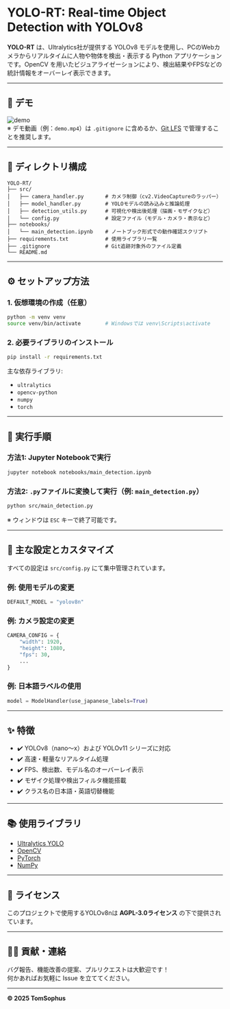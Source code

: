 
# YOLO-RT: Real-time Object Detection with YOLOv8

**YOLO-RT** は、Ultralytics社が提供する YOLOv8 モデルを使用し、PCのWebカメラからリアルタイムに人物や物体を検出・表示する Python アプリケーションです。OpenCV を用いたビジュアライゼーションにより、検出結果やFPSなどの統計情報をオーバーレイ表示できます。

---

## 🎥 デモ

![demo](demo.gif)  
※ デモ動画（例：`demo.mp4`）は `.gitignore` に含めるか、[Git LFS](https://git-lfs.com/) で管理することを推奨します。

---

## 📁 ディレクトリ構成

```
YOLO-RT/
├── src/
│   ├── camera_handler.py       # カメラ制御（cv2.VideoCaptureのラッパー）
│   ├── model_handler.py        # YOLOモデルの読み込みと推論処理
│   ├── detection_utils.py      # 可視化や検出後処理（描画・モザイクなど）
│   └── config.py               # 設定ファイル（モデル・カメラ・表示など）
├── notebooks/
│   └── main_detection.ipynb    # ノートブック形式での動作確認スクリプト
├── requirements.txt            # 使用ライブラリ一覧
├── .gitignore                  # Git追跡対象外のファイル定義
└── README.md
```

---

## ⚙️ セットアップ方法

### 1. 仮想環境の作成（任意）

```bash
python -m venv venv
source venv/bin/activate        # Windowsでは venv\Scripts\activate
```

### 2. 必要ライブラリのインストール

```bash
pip install -r requirements.txt
```

主な依存ライブラリ:
- `ultralytics`
- `opencv-python`
- `numpy`
- `torch`

---

## 🚀 実行手順

### 方法1: Jupyter Notebookで実行

```bash
jupyter notebook notebooks/main_detection.ipynb
```

### 方法2: `.py`ファイルに変換して実行（例: `main_detection.py`）

```bash
python src/main_detection.py
```

※ ウィンドウは `ESC` キーで終了可能です。

---

## 🔧 主な設定とカスタマイズ

すべての設定は `src/config.py` にて集中管理されています。

### 例: 使用モデルの変更
```python
DEFAULT_MODEL = "yolov8n"
```

### 例: カメラ設定の変更
```python
CAMERA_CONFIG = {
    "width": 1920,
    "height": 1080,
    "fps": 30,
    ...
}
```

### 例: 日本語ラベルの使用
```python
model = ModelHandler(use_japanese_labels=True)
```

---

## ✨ 特徴

- ✔️ YOLOv8（nano〜x）および YOLOv11 シリーズに対応
- ✔️ 高速・軽量なリアルタイム処理
- ✔️ FPS、検出数、モデル名のオーバーレイ表示
- ✔️ モザイク処理や検出フィルタ機能搭載
- ✔️ クラス名の日本語・英語切替機能

---

## 📚 使用ライブラリ

- [Ultralytics YOLO](https://docs.ultralytics.com/)
- [OpenCV](https://opencv.org/)
- [PyTorch](https://pytorch.org/)
- [NumPy](https://numpy.org/)

---

## 📝 ライセンス

このプロジェクトで使用するYOLOv8nは **AGPL-3.0ライセンス** の下で提供されています。

---

## 🙋‍♂️ 貢献・連絡

バグ報告、機能改善の提案、プルリクエストは大歓迎です！  
何かあればお気軽に Issue を立ててください。

---

**© 2025 TomSophus**
